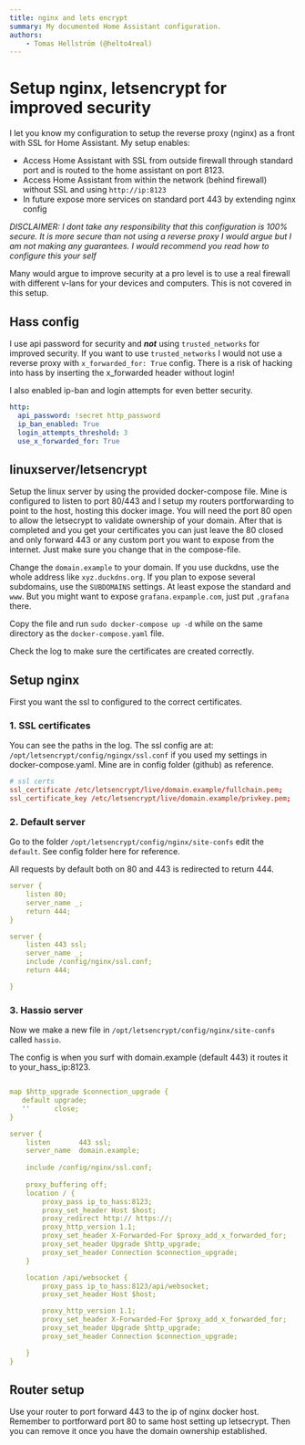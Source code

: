 ```yaml
---
title: nginx and lets encrypt
summary: My documented Home Assistant configuration.
authors:
    - Tomas Hellström (@helto4real)
---
```

# Setup nginx, letsencrypt for improved security
I let you know my configuration to setup the reverse proxy (nginx) as a front with SSL for Home Assistant. My setup enables:
- Access Home Assistant with SSL from outside firewall through standard port and is routed to the home assistant on port 8123.
- Access Home Assistant from within the network (behind firewall) without SSL and using `http://ip:8123`
- In future expose more services on standard port 443 by extending nginx config

*DISCLAIMER: I dont take any responsibility that this configuration is 100% secure. It is more secure than not using a reverse proxy I would argue but I am not making any guarantees. I would recommend you read how to configure this your self*

Many would argue to improve security at a pro level is to use a real firewall with different v-lans for your devices and computers. This is not covered in this setup.

## Hass config
I use api password for security and ***not*** using `trusted_networks` for improved security. If you want to use `trusted_networks` I would not use a reverse proxy with `x_forwarded_for: True` config. There is a risk of hacking into hass by inserting the x_forwarded header without login!

I also enabled ip-ban and login attempts for even better security.

```yaml
http:
  api_password: !secret http_password
  ip_ban_enabled: True
  login_attempts_threshold: 3
  use_x_forwarded_for: True
```

## linuxserver/letsencrypt
Setup the linux server by using the provided docker-compose file. Mine is configured to listen to port 80/443 and I setup my routers portforwarding to point to the host, hosting this docker image. You will need the port 80 open to allow the letsecrypt to validate ownership of your domain. After that is completed and you get your certificates you can just leave the 80 closed and only forward 443 or any custom port you want to expose from the internet. Just make sure you change that in the compose-file.

Change the `domain.example` to your domain. If you use duckdns, use the whole address like `xyz.duckdns.org`. If you plan to expose several subdomains, use the `SUBDOMAINS` settings. At least expose the standard and `www`. But you might want to expose `grafana.expample.com`, just put `,grafana` there.

Copy the file and run `sudo docker-compose up -d` while on the same directory as the `docker-compose.yaml` file.

Check the log to make sure the certificates are created correctly.

## Setup nginx
First you want the ssl to configured to the correct certificates.

### 1. SSL certificates
You can see the paths in the log. The ssl config are at:
`/opt/letsencrypt/config/ngingx/ssl.conf` if you used my settings in docker-compose.yaml. Mine are in config folder (github) as reference.

```conf
# ssl certs
ssl_certificate /etc/letsencrypt/live/domain.example/fullchain.pem;
ssl_certificate_key /etc/letsencrypt/live/domain.example/privkey.pem;
```

### 2. Default server
Go to the folder `/opt/letsencrypt/config/nginx/site-confs` edit the `default`. See config folder here for reference.

All requests by default both on 80 and 443 is redirected to return 444. 

```yaml
server {
	listen 80;
	server_name _;
	return 444;
}

server {
	listen 443 ssl;
	server_name _;
	include /config/nginx/ssl.conf;
	return 444;

}
```
### 3. Hassio server
Now we make a new file in `/opt/letsencrypt/config/nginx/site-confs` called `hassio`.

The config is when you surf with domain.example (default 443) it routes it to your_hass_ip:8123. 

```yaml

map $http_upgrade $connection_upgrade {
   default upgrade;
   ''      close;
}

server {
    listen       443 ssl;
    server_name  domain.example;
    
    include /config/nginx/ssl.conf;
    
    proxy_buffering off;
    location / {
        proxy_pass ip_to_hass:8123;
        proxy_set_header Host $host;
        proxy_redirect http:// https://;
        proxy_http_version 1.1;
        proxy_set_header X-Forwarded-For $proxy_add_x_forwarded_for;
        proxy_set_header Upgrade $http_upgrade;
        proxy_set_header Connection $connection_upgrade;
    }

    location /api/websocket {
        proxy_pass ip_to_hass:8123/api/websocket;
        proxy_set_header Host $host;

        proxy_http_version 1.1;
        proxy_set_header X-Forwarded-For $proxy_add_x_forwarded_for;
        proxy_set_header Upgrade $http_upgrade;
        proxy_set_header Connection $connection_upgrade;

    }
}

```

## Router setup
Use your router to port forward 443 to the ip of nginx docker host. Remember to portforward port 80 to same host setting up letsecrypt. Then you can remove it once you have the domain ownership established.
